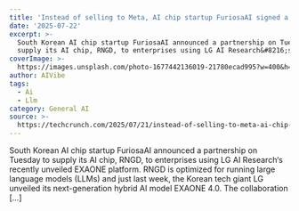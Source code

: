 ```yaml
---
title: 'Instead of selling to Meta, AI chip startup FuriosaAI signed a huge customer'
date: '2025-07-22'
excerpt: >-
  South Korean AI chip startup FuriosaAI announced a partnership on Tuesday to
  supply its AI chip, RNGD, to enterprises using LG AI Research&#8216;s rec...
coverImage: >-
  https://images.unsplash.com/photo-1677442136019-21780ecad995?w=400&h=200&fit=crop&auto=format
author: AIVibe
tags:
  - Ai
  - Llm
category: General AI
source: >-
  https://techcrunch.com/2025/07/21/instead-of-selling-to-meta-ai-chip-startup-furiosaai-signed-a-huge-customer/
---
```

South Korean AI chip startup FuriosaAI announced a partnership on Tuesday to supply its AI chip, RNGD, to enterprises using LG AI Research&#8216;s recently unveiled EXAONE platform. RNGD is optimized for running large language models (LLMs) and just last week, the Korean tech giant LG unveiled its next-generation hybrid AI model EXAONE 4.0. The collaboration [&#8230;]

